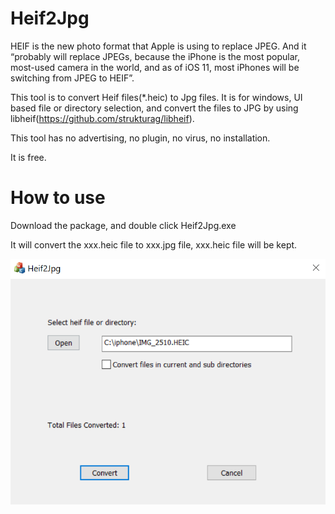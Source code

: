 # Heif2Jpg
HEIF is the new photo format that Apple is using to replace JPEG. And it “probably will replace JPEGs, because the iPhone is the most popular, most-used camera in the world, and as of iOS 11, most iPhones will be switching from JPEG to HEIF”.

This tool is to convert Heif files(*.heic) to Jpg files.  It is for windows, UI based file or directory selection, and convert the files to JPG by using libheif(https://github.com/strukturag/libheif).

This tool has no advertising, no plugin, no virus, no installation. 

It is free.

# How to use
Download the package, and double click Heif2Jpg.exe

It will convert the xxx.heic file to xxx.jpg file, xxx.heic file will be kept.

![image](https://github.com/jianjun-chen/Heif2Jpg/blob/master/heif2jpg.png)
